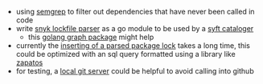
- using [semgrep](https://semgrep.dev/) to filter out dependencies that have never been called in code
- write [snyk lockfile parser](https://github.com/lunasec-io/nodejs-lockfile-parser) as a go module to be used by a [syft cataloger](https://github.com/anchore/syft/blob/caff67289aead9a0ed1ec05c8534c3c440669e42/syft/pkg/cataloger/javascript/parse_package_lock.go)
	- this [golang graph package](https://pkg.go.dev/github.com/yourbasic/graph#Acyclic) might help
- currently the [inserting of a parsed package lock](https://github.com/lunasec-io/lunasec/blob/master/lunatrace/bsl/backend/src/snapshot/node-package-tree.ts#L168) takes a long time, this could be optimized with an sql query formatted using a library like [zapatos](https://jawj.github.io/zapatos/#how-do-i-get-it)
- for testing, a [local git server](https://gabrielcsapo.github.io/node-git-server/docs/intro/) could be helpful to avoid calling into github
